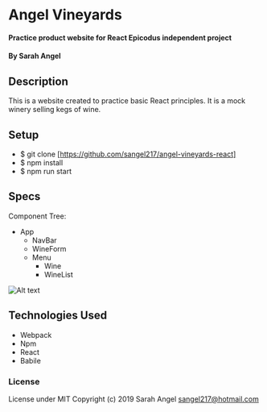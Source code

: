 # Angel Vineyards

#### Practice product website for React Epicodus independent project

#### By Sarah Angel 

## Description

This is a website created to practice basic React principles. It is a mock winery selling kegs of wine.

## Setup
* $ git clone [https://github.com/sangel217/angel-vineyards-react]
* $ npm install
* $ npm run start

## Specs
Component Tree:
* App
    * NavBar
    * WineForm
    * Menu
        * Wine
        * WineList
        
![Alt text](/Users/macbookpro/Desktop/angel-vineyards-react/src/assets/images/week1-react-project.jpg)

## Technologies Used
* Webpack
* Npm
* React
* Babile

### License
License under MIT
Copyright (c) 2019 Sarah Angel sangel217@hotmail.com

